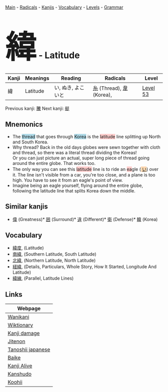 <style> bigfont {font-size: 100px}</style>
[Main](../index.md) -
[Radicals](../radicals.md) -
[Kanjis](../kanjis.md) -
[Vocabulary](../vocabulary.md) -
[Levels](../levels.md) -
[Grammar](../grammar.md)
# <bigfont> 緯</bigfont> - Latitude 

| Kanji | Meanings | Reading | Radicals | Level |
| --- | --- | --- | --- | --- |
| 緯 | Latitude | い, ぬき, よこいと | [糸](../radicals/糸.md) (Thread), [韋](../radicals/韋.md) (Korea),  | [Level 53](../levels/wk_level53.md) |

Previous kanji: [騰](騰.md) Next kanji: [艇](艇.md) 

## Mnemonics
 * The <span style="background-color:#ADD8E6"> thread</span> that goes through <span style="background-color:#ADD8E6"> Korea</span> is the <span style="background-color:#ffcccb"> latitude</span> line splitting up North and South Korea.
* Why thread? Back in the old days globes were sewn together with cloth and thread, so there was a literal thread dividing the Koreas!<br />Or you can just picture an actual, super long piece of thread going around the entire globe. That works too.
* The only way you can see this <span style="background-color:#ffcccb"> latitude</span> line is to ride an <span style="background-color:#ffcccb"> ea</span>gle (<span style="background-color:#fed8b1"> [い](https://jisho.org/search/い)</span>) over it. The line isn't visible from a car, you're too close, and a plane is too high. You have to see it from an eagle's point of view.
* Imagine being an eagle yourself, flying around the entire globe, following the latitude line that splits Korea down the middle.


## Similar kanjis
 * [偉](偉.md) (Greatness)* [囲](囲.md) (Surround)* [違](違.md) (Different)* [衛](衛.md) (Defense)* [韓](韓.md) (Korea)


## Vocabulary
 * [緯度](../vocabulary/緯.md), (Latitude)
* [南緯](../vocabulary/緯.md), (Southern Latitude, South Latitude)
* [北緯](../vocabulary/緯.md), (Northern Latitude, North Latitude)
* [経緯](../vocabulary/緯.md), (Details, Particulars, Whole Story, How It Started, Longitude And Latitude)
* [緯線](../vocabulary/緯.md), (Parallel, Latitude Lines)



## Links 

| Webpage |
| --- |
| [Wanikani          ](https://www.wanikani.com/kanji/緯) |
| [Wiktionary        ](https://en.wiktionary.org/wiki/緯) |
| [Kanji damage      ](http://www.kanjidamage.com/kanji/search?utf8=✓&q=緯) |
| [Jitenon           ](https://jitenon.com/kanji/緯) |
| [Tanoshii japanese ](https://www.tanoshiijapanese.com/dictionary/kanji.cfm?k=緯) |
| [Baike             ](https://baike.baidu.com/item/緯) |
| [Kanji Alive       ](https://app.kanjialive.com/緯) |
| [Kanshudo          ](https://www.kanshudo.com/searchmn?q=緯) |
| [Koohii            ](https://kanji.koohii.com/study/kanji/緯) |
